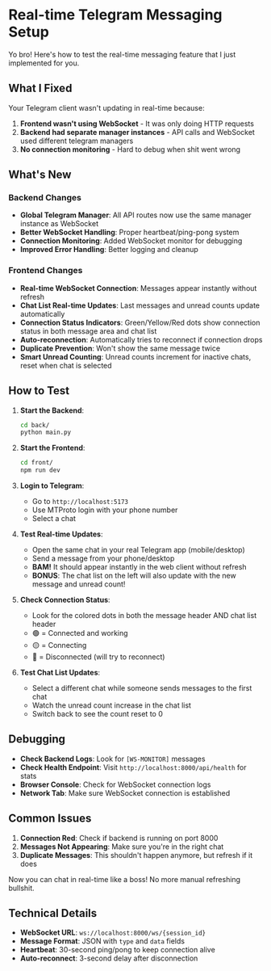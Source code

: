 # Real-time Telegram Messaging Setup

Yo bro! Here's how to test the real-time messaging feature that I just implemented for you.

## What I Fixed

Your Telegram client wasn't updating in real-time because:

1. **Frontend wasn't using WebSocket** - It was only doing HTTP requests
2. **Backend had separate manager instances** - API calls and WebSocket used different telegram managers
3. **No connection monitoring** - Hard to debug when shit went wrong

## What's New

### Backend Changes

- **Global Telegram Manager**: All API routes now use the same manager instance as WebSocket
- **Better WebSocket Handling**: Proper heartbeat/ping-pong system
- **Connection Monitoring**: Added WebSocket monitor for debugging
- **Improved Error Handling**: Better logging and cleanup

### Frontend Changes

- **Real-time WebSocket Connection**: Messages appear instantly without refresh
- **Chat List Real-time Updates**: Last messages and unread counts update automatically
- **Connection Status Indicators**: Green/Yellow/Red dots show connection status in both message area and chat list
- **Auto-reconnection**: Automatically tries to reconnect if connection drops
- **Duplicate Prevention**: Won't show the same message twice
- **Smart Unread Counting**: Unread counts increment for inactive chats, reset when chat is selected

## How to Test

1. **Start the Backend**:

   ```bash
   cd back/
   python main.py
   ```

2. **Start the Frontend**:

   ```bash
   cd front/
   npm run dev
   ```

3. **Login to Telegram**:

   - Go to `http://localhost:5173`
   - Use MTProto login with your phone number
   - Select a chat

4. **Test Real-time Updates**:

   - Open the same chat in your real Telegram app (mobile/desktop)
   - Send a message from your phone/desktop
   - **BAM!** It should appear instantly in the web client without refresh
   - **BONUS**: The chat list on the left will also update with the new message and unread count!

5. **Check Connection Status**:

   - Look for the colored dots in both the message header AND chat list header
   - 🟢 = Connected and working
   - 🟡 = Connecting
   - 🔴 = Disconnected (will try to reconnect)

6. **Test Chat List Updates**:
   - Select a different chat while someone sends messages to the first chat
   - Watch the unread count increase in the chat list
   - Switch back to see the count reset to 0

## Debugging

- **Check Backend Logs**: Look for `[WS-MONITOR]` messages
- **Check Health Endpoint**: Visit `http://localhost:8000/api/health` for stats
- **Browser Console**: Check for WebSocket connection logs
- **Network Tab**: Make sure WebSocket connection is established

## Common Issues

1. **Connection Red**: Check if backend is running on port 8000
2. **Messages Not Appearing**: Make sure you're in the right chat
3. **Duplicate Messages**: This shouldn't happen anymore, but refresh if it does

Now you can chat in real-time like a boss! No more manual refreshing bullshit.

## Technical Details

- **WebSocket URL**: `ws://localhost:8000/ws/{session_id}`
- **Message Format**: JSON with `type` and `data` fields
- **Heartbeat**: 30-second ping/pong to keep connection alive
- **Auto-reconnect**: 3-second delay after disconnection
